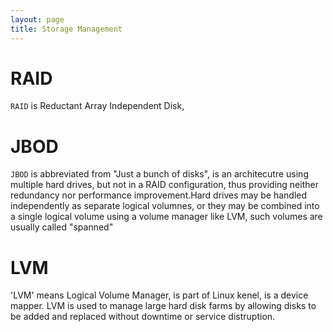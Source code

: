 ```yaml
---
layout: page
title: Storage Management
---
```

# RAID
`RAID` is Reductant Array Independent Disk, 

# JBOD
`JBOD` is abbreviated from "Just a bunch of disks", is an architecutre using multiple hard drives, but not in a RAID configuration, thus providing neither redundancy nor performance improvement.Hard drives may be handled independently as separate logical volumnes, or they may be combined into a single logical volume using a volume manager like LVM, such volumes are usually called "spanned"

# LVM
'LVM' means Logical Volume Manager, is part of Linux kenel, is a device mapper. LVM is used to manage large hard disk farms by allowing disks to be added and replaced without downtime or service distruption.
